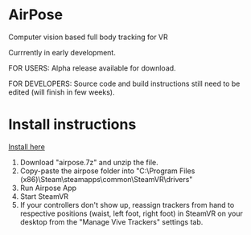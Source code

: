 # AirPose
 Computer vision based full body tracking for VR

Currrently in early development.

FOR USERS: Alpha release available for download.

FOR DEVELOPERS: Source code and build instructions still need to be edited (will finish in few weeks).

# Install instructions

[Install here](https://github.com/justinliang1020/AirPose/releases/tag/v0.1)
1. Download "airpose.7z" and unzip the file.
2. Copy-paste the airpose folder into "C:\Program Files (x86)\Steam\steamapps\common\SteamVR\drivers"
3. Run Airpose App
4. Start SteamVR
5. If your controllers don't show up, reassign trackers from hand to respective positions (waist, left foot, right foot) in SteamVR on your desktop from the "Manage Vive Trackers" settings tab.
